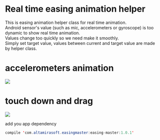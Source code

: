 # Real time easing animation helper <br>

This is easing animation helper class for real time animation.<br>
Android sensor's value (such as mic, accelerometers or gyroscope) is too dynamic to show real time animation. <br>
Values change too quickly so we need make it smoothly. <br>
Simply set target value, values between current and target value are made by helper class.<br>

# accelerometers animation
<img src="raw/master/art/acc_easing.gif">

# touch down and drag
<img src="raw/master/art/touch_easing.gif">



add you app dependency

```java
compile 'com.altamirasoft.easingmaster:easing-master:1.0.1'
```

